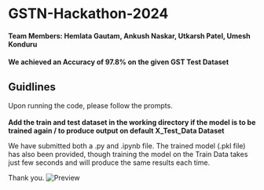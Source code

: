 # GSTN-Hackathon-2024
#### Team Members: Hemlata Gautam, Ankush Naskar, Utkarsh Patel, Umesh Konduru

#### We achieved an Accuracy of **97.8%** on the given GST Test Dataset

## Guidlines
Upon running the code, please follow the prompts. <br>
<br>
**Add the train and test dataset in the working directory if the model is to be trained again / to produce output on default X_Test_Data Dataset**

We have submitted both a .py and .ipynb file.
The trained model (.pkl file) has also been provided, though training the model on the Train Data takes just few seconds and will produce the same results each time.

Thank you.
![Preview]([https://github.com/ankush2005xx/GSTN-Public/blob/main/Preview.png](https://github.com/ankush2005x/GSTN-Public/blob/main/Preview.png))
